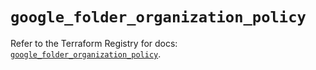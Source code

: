 # `google_folder_organization_policy`

Refer to the Terraform Registry for docs: [`google_folder_organization_policy`](https://registry.terraform.io/providers/hashicorp/google/6.30.0/docs/resources/folder_organization_policy).
